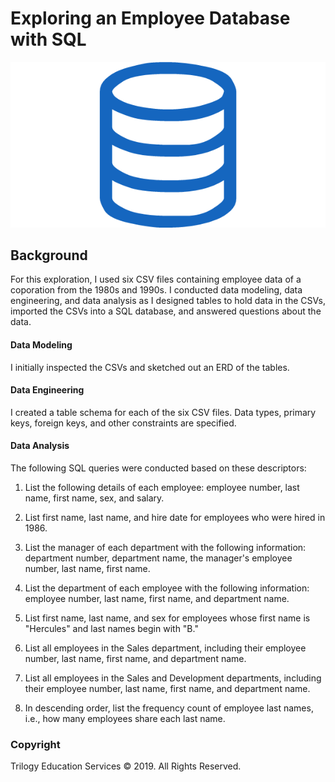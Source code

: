 # Exploring an Employee Database with SQL

![sql.png](sql.png)

## Background

For this exploration, I used six CSV files containing employee data of a coporation from the 1980s and 1990s. I conducted data modeling, data engineering, and data analysis as I designed tables to hold data in the CSVs, imported the CSVs into a SQL database, and answered questions about the data.

#### Data Modeling

I initially inspected the CSVs and sketched out an ERD of the tables.

#### Data Engineering

I created a table schema for each of the six CSV files. Data types, primary keys, foreign keys, and other constraints are specified.

#### Data Analysis

The following SQL queries were conducted based on these descriptors:

1. List the following details of each employee: employee number, last name, first name, sex, and salary.

2. List first name, last name, and hire date for employees who were hired in 1986.

3. List the manager of each department with the following information: department number, department name, the manager's employee number, last name, first name.

4. List the department of each employee with the following information: employee number, last name, first name, and department name.

5. List first name, last name, and sex for employees whose first name is "Hercules" and last names begin with "B."

6. List all employees in the Sales department, including their employee number, last name, first name, and department name.

7. List all employees in the Sales and Development departments, including their employee number, last name, first name, and department name.

8. In descending order, list the frequency count of employee last names, i.e., how many employees share each last name.

### Copyright

Trilogy Education Services © 2019. All Rights Reserved.
